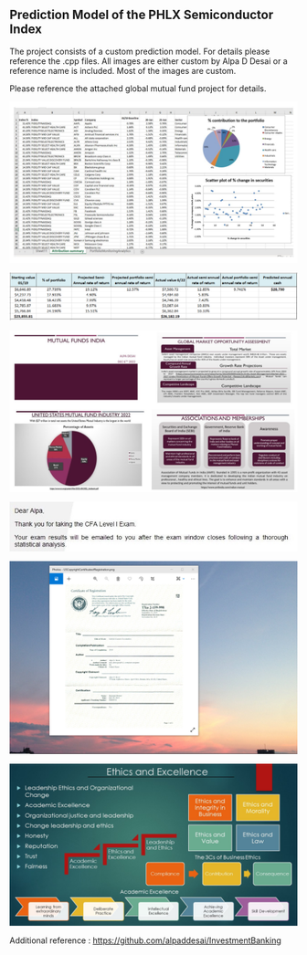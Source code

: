 ## Prediction Model of the PHLX Semiconductor Index

The project consists of a custom prediction model. For details please reference the .cpp files. All images are either custom by Alpa D Desai or a reference name is included. Most of the images are custom. 

Please reference the attached global mutual fund project for details.

![image](PortfolioImage.jpg)

![image](MutualFund.png)

![image](MutualFundsAlpaDesai.jpg)

![image](CFAExam.jpg)

![image](USCopyrightCertificate.png)

![image](Ethics.jpg)

Additional reference : https://github.com/alpaddesai/InvestmentBanking

